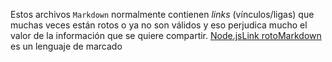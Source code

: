 Estos archivos `Markdown` normalmente contienen _links_ (vínculos/ligas) que
muchas veces están rotos o ya no son válidos y eso perjudica mucho el valor de
la información que se quiere compartir.
[Node.js](https://nodejs.org/)[Link roto](https://nodej/)[Markdown](https://es.wikipedia.oi/Markdown) es un lenguaje de marcado